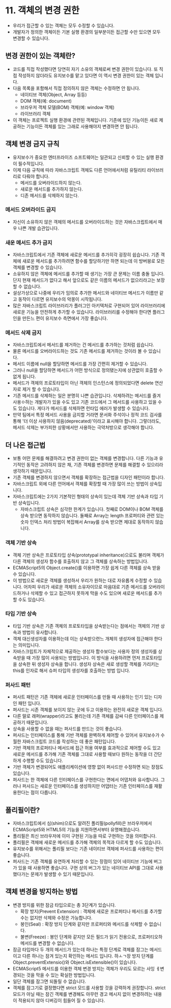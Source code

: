 # 11. 객체의 변경 권한

- 우리가 접근할 수 있는 객체는 모두 수정할 수 있습니다.
- 개발자가 정의한 객체이든 기본 실행 환경의 일부분이든 접근할 수만 있으면 모두 변경할 수 있습니다.

## 변경 권한이 있는 객체란?

- 코드를 직접 작성했다면 당연히 자기 소유의 객체로써 변경 권한이 있습니다. 또 직접 작성하지 않더라도 유지보수를 맡고 있다면 이 역시 변경 권한이 있는 객체 입니다.
- 다음 목록을 포함해서 직접 정의하지 않은 객체는 수정하면 안 됩니다.
  - 네이티브 객체(Object, Array 등등)
  - DOM 객체(예: document)
  - 브라우저 객체 모델(BOM) 객체(예: window 객체)
  - 라이브러리 객체
- 이 객체는 프로젝트 실행 환경에 관련된 객체입니다. 기존에 있던 기능이든 새로 제공하는 기능이든 객체를 있는 그래로 사용해야지 변경하면 안 됩니다.

## 객체 변경 금지 규칙

- 유지보수가 중요한 엔터프라이즈 소프트웨어는 일관되고 신뢰할 수 있는 실행 환경이 필수적입니다.
- 이제 다음 규칙에 따라 자바스크립트 객체도 다른 언어에서처럼 유틸리티 라이브러리로 다뤄야 합니다.
  - 메서드를 오버라이드하지 않는다.
  - 새로운 메서드를 추가하지 않는다.
  - 디존 메서드를 삭제하지 않는다.

### 메서드 오버라이드 금지

- 자신이 소유하지 않은 객체의 메서드를 오버라이드하는 것은 자바스크립트에서 매우 나쁜 개발 습관입니다.

### 새운 메서드 추가 금지

- 자바스크립트에서 기존 객체에 새로운 메서드를 추가히각 굉장히 쉽습니다. 기존 객체에 새로운 메서드를 추가하려면 함수를 할당하기만 하면 되는데 이 방버븡로 모든 객체를 변경할 수 있습니다.
- 소유하지 않은 객체에 메서드를 추가할 때 생기는 가장 큰 문제는 이름 충돌 입니다. 단지 현재 메서드가 없다고 해서 앞으로도 같은 이름의 메서드가 없으리라고는 보장할 수 없습니다.
- 설상가상으로 나중에 우리가 임의로 추가한 메서드와 네이티브 메서드가 이름만 같고 동작이 다르면 유지보수의 악몽이 시작됩니다.
- 많은 자바스크립트 라이브러리가 플러그인 아키텍처로 구현되어 있어 라이브러리에 새로운 기능을 안전하게 추가할 수 있습니다. 라이브러리를 수정해야 한다면 플러그인을 만든느 편이 유지보수 측면에서 가장 좋습니다.

### 메서드 삭제 금지

- 자바스크립트에서 메서드를 제거하는 건 메서드를 추가하는 것처럼 쉽습니다.
- 물론 메서드를 오버라이드하는 것도 기존 메서드를 제거하는 것이라 볼 수 있습니다.
- 메서드 이름에 null을 할당하면 메서드를 가장 간편히 제거할 수 있습니다.
- 그러나 null을 할당하면 메서드가 어떤 방식으로 정의됐는지에 상관없이 호출할 수 없게 됩니다.
- 메서드가 객체의 프로토타입이 아닌 객체의 인스턴스에 정의되었다면 delete 연산자로 제거 할 수 있습니다.
- 기존 메서드를 삭제하는 일은 분명히 나쁜 습관입니다. 삭제하려는 메서드를 즐겨 사용ㅇ하는 개발자가 있을 수도 있고 기존 코드에서 그 메서드를 사용하고 있을 수도 있습니다. 게다가 메서드를 삭제하면 런타입 에러가 발생할 수 있습니다.
- 만약 팀에서 특정 메서드 사용을 금지할 거라면 문서화 주석이나 정적 코드 검사를 통해 '더 이상 사용하지 않음(deprecated)'이라고 표시해야 합니다. 그렇더라도, 메서드 삭제는 부가피한 상황에서만 사용하는 극약처방으로 생각해야 합니다.

## 더 나은 접근법

- 보통 어떤 문제를 해결하려고 변경 권한이 없는 객체를 변경합니다. 다른 기능과 유기적인 동작은 고려하지 않은 채, 기존 객체를 변경하면 문제를 해결할 수 있으리라 생각하기 때문입니다.
- 기존 객체를 변경하지 않으면서 객체를 확장하는 접근법을 디자인 패턴이라 합니다.
- 자바스크립트 외에 다른 언어에서 객체를 확장할 때 가장 많이 쓰는 방법이 상속입니다.
- 자바스크립트에는 2가지 기본적인 형태의 상속이 있는데 객체 기반 상속과 타입 기반 상속입니다.
  - 자바스크립트 상속은 심각한 한계가 있습니다. 첫째로 DOM이나 BOM 객체를 상속 받으면 동작하지 않습니다. 둘째로 Array는 length 프로퍼티와 관련 있는 숫자 인덱스 처리 방법이 복잡해서 Array를 상속 받으면 제대로 동작하지 않습니다.

### 객체 기반 상속

- 객체 기반 상속은 프로토타입 상속(prototypal inheritance)으로도 불리며 객체가 다른 객체의 생성자 함수를 호출하지 않고 그 객체를 상속하는 방법입니다.
- ECMAScript5의 Object.create()를 이용하면 가장 쉽게 다른 객체를 상속 받을 수 있습니다.
- 이 방법으로 새로운 객체를 생성하서 우리가 원하는 대로 자유롭게 수정할 수 있습니다. 어차피 우리가 새로운 객체의 소유자이므로 마음대로 기존 메서드를 오버라이드하거나 삭제할 수 있고 접근하지 못하게 막을 수도 있으며 새로운 메서드를 추가할 수도 있습니다.

### 타입 기반 상속

- 타입 기반 상속은 기존 객체의 프로토타입을 상속받는다는 점에서는 객체의 기반 상속과 방법이 유사합니다.
- 객체 대신생성자를 이용하는데 이는 상속받으련느 개체의 생성자에 접근해야 한다는 의미입니다.
- 자바스크립트가 자체적으로 제공하는 생성자 함수보다는 사용자 정의 생성자를 상속받을 때 가장 많이 사용되는 방법입니다. 이 방식을 사용하려면 먼저 프로토타입을 상속한 뒤 생성자 상속을 합니다. 생성자 상속은 새로 생성할 객체를 가리키는 this를 인자로 해서 슈퍼 타입의 생성자를 호출하는 방법 입니다.

### 퍼사드 패턴

- 퍼사트 패턴은 기존 객체에 새로운 인터페이스를 만들 때 사용하는 인기 있는 디자인 패턴 입니다.
- 퍼사드는 시존 객체를 보이지 않는 곳에 두고 이용하는 완전히 새로운 객체 입니다.
- 다른 말로 래퍼(wrapper)라고도 불리는데 기존 객체를 감싸 다른 인터페이스를 제공하기 때문입니다.
- 상속을 사용할 수 없을 때는 퍼사드를 만드는 것이 좋습니다.
- 퍼사드는 인터페이스를 통해 기반 객체를 완벽하게 제어할 수 있어서 유지보수가 수월한 자바스크립트 코드를 작성하는 데 좋은 패턴입니다.
- 기반 객체의 프로퍼티나 메서드에 접근 허용 여부를 효과적으로 제어할 수도 있고 새로운 메서드를 추가해 기존 객체를 그대로 사용할 때보다 원하는 동작을 더 간단하게 수행할 수도 있습니다.
- 기반 객체가 변경되어도 애플리케이션에 영향 없이 퍼사드만 수정하면 되는 장점도 있습니다.
- 퍼사드는 한 객체에 다른 인터페이스를 구현한다는 면에서 어댑처와 유사합니다. 그러나 퍼사드는 새로운 인터페이스를 생성하지만 어댑터는 기존 인터페이스를 재활용한다는 점이 다릅니다.

## 폴리필이란?

- 자바스크립트에서 심(shim)으로도 알려진 폴리필(pollyfill)은 브라우저에서 ECMAScript5와 HTML5의 기능을 지원하면서부터 유명해졌습니다.
- 폴리필은 최신 브라우저에 이미 구현된 기능을 따로 구현하는 것을 의미합니다.
- 폴리필은 객체에 새로운 메서드를 추가해 객체의 목적과 다르게 할 수도 있습니다.
- 유지보수를 위해서는 폴리필 보다는 기존 네이티브 객체에 퍼사드를 사용하는 편이 좋습니다.
- 퍼사드는 기존 객체를 유연하게 처리할 수 있는 장점이 있어 네이티브 기능에 버그가 있을 때 사용하면 좋습니다. 구현 상의 버그가 있는 네이티브 API를 그대로 사용했다가는 문제가 발생할 수 있기 때문입니다.

## 객체 변경을 방지하는 방법

- 변경 방지를 위한 잠금 타입으로는 총 3단계가 있습니다.
  - 확장 방지(Prevent Extension) : 객체에 새로운 프로퍼티나 메서드를 추가할 수는 없지만 삭제와 수정은 가능합니다.
  - 봉인(Seal) : 확장 방지 단계와 같지만 프로퍼티와 메서드를 삭제할 수 없습니다.
  - 불변(Freeze) : 봉인 단계와 같지만 모든 필드가 읽기 전용으로, 프로퍼티오하 메서드를 변경할 수 없습니다.
- 잠금 타입마다 두 개의 메서드가 있는데 하나는 특정 단계로 객체를 잠그는 메서드 이고 다른 하나는 잠겨 있는지 확인하는 메서드 입니다. 하ㅗㄱ장 방지 단계를 Object.preventExtensio()와 Object.isExtensible()이 있습니다.
- ECMAScript5 메서드를 이용한 객체 변경 방지는 객체가 우리도 모르는 사잉 ㅔ변경되는 것을 막을 수 있는 확실한 방법입니다.
- 일단 객체를 잠그면 되돌릴 수 없습니다.
- 객체를 잠그기로 결정했다면 strict 모드를 사용할 것을 강력하게 권장합니다. strict 모드가 아닐 때는 잠긴 객체를 변경해도 아무런 경고 메시지 없이 변경하려는 내용이 적용되지 않아 디버깅이 힘들어 질 수 있습니다.
